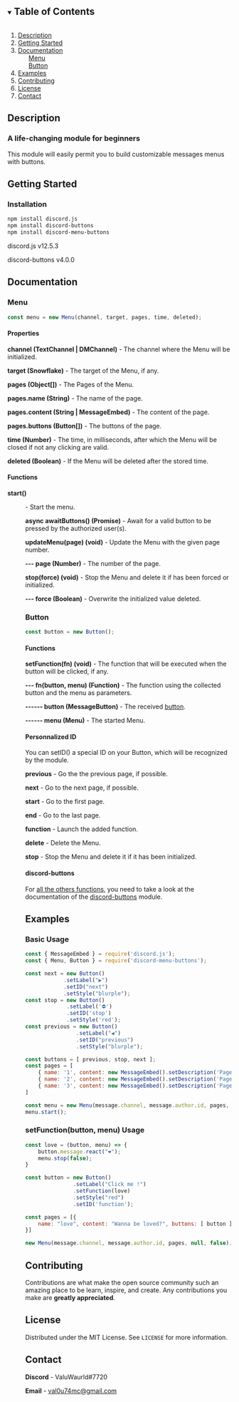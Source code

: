 <!-- TABLE OF CONTENTS -->
<details open="open">
  <summary><h2 style="display: inline-block">Table of Contents</h2></summary>
  <ol>
    <li><a href="#about-the-project">Description</a></li>
    <li><a href="#getting-started">Getting Started</a></li>
    <li>
        <a href="#documentation">Documentation</a>
        <ul><a href="#menu">Menu</ul>
        <ul><a href="#button">Button</ul>
    </li>
    <li><a href="#examples">Examples</a></li>
    <li><a href="#contributing">Contributing</a></li>
    <li><a href="#license">License</a></li>
    <li><a href="#contact">Contact</a></li>
  </ol>
</details>



<!-- DESCRIPTION -->
## Description

### A life-changing  module for beginners

This module will easily permit you to build customizable messages menus with buttons.



<!-- GETTING STARTED -->
## Getting Started

### Installation

  ```sh
  npm install discord.js
  npm install discord-buttons
  npm install discord-menu-buttons
  ```

  discord.js v12.5.3

  discord-buttons v4.0.0



<!-- DOCUMENTATION -->
## Documentation

### Menu

```js
const menu = new Menu(channel, target, pages, time, deleted);
```

#### Properties

**channel (TextChannel | DMChannel)** - The channel where the Menu will be initialized.

**target (Snowflake)** - The target of the Menu, if any.

**pages (Object[])** - The Pages of the Menu.

**pages.name (String)** - The name of the page.

**pages.content (String | MessageEmbed)** - The content of the page.

**pages.buttons (Button[])** - The buttons of the page.

**time (Number)** - The time, in milliseconds, after which the Menu will be closed if not any clicking are valid.

**deleted (Boolean)** - If the Menu will be deleted after the stored time.

#### Functions

**start() <Menu>** - Start the menu.

**async awaitButtons() (Promise<void>)** - Await for a valid button to be pressed by the authorized user(s).

**updateMenu(page) (void)** - Update the Menu with the given page number.

**--- page (Number)** - The number of the page.

**stop(force) (void)** - Stop the Menu and delete it if has been forced or initialized.

**--- force (Boolean)** - Overwrite the initialized value deleted.

### Button

```js
const button = new Button();
```

#### Functions

**setFunction(fn) (void)** - The function that will be executed when the button will be clicked, if any.

**--- fn(button, menu) (Function)** - The function using the collected button and the menu as parameters.

**------ button (MessageButton)** - The received [button](https://discord-buttons.js.org/events/clickbutton).

**------ menu (Menu)** - The started Menu.

#### Personnalized ID

You can setID() a special ID on your Button, which will be recognized by the module.

**previous** - Go the the previous page, if possible.

**next** - Go to the next page, if possible.

**start** - Go to the first page.

**end** - Go to the last page.

**function** - Launch the added function.

**delete** - Delete the Menu.

**stop** - Stop the Menu and delete it if it has been initialized.

#### discord-buttons

For [all the others functions](https://discord-buttons.js.org/constructors/messagebutton), you need to take a look at the documentation of the [discord-buttons](https://www.npmjs.com/package/discord-buttons) module.



<!-- EXAMPLES -->
## Examples

### Basic Usage

```js
const { MessageEmbed } = require('discord.js');
const { Menu, Button } = require('discord-menu-buttons');

const next = new Button()
            .setLabel("▶")
            .setID("next")
            .setStyle("blurple");
const stop = new Button()
             .setLabel('⛔')
             .setID('stop')
             .setStyle('red');
const previous = new Button()
                .setLabel("◀")
                .setID("previous")
                .setStyle("blurple");

const buttons = [ previous, stop, next ];
const pages = [
    { name: '1', content: new MessageEmbed().setDescription('Page one.'), buttons: buttons },
    { name: '2', content: new MessageEmbed().setDescription('Page two.'), buttons: buttons },
    { name: '3', content: new MessageEmbed().setDescription('Page three.'), buttons: buttons }
]

const menu = new Menu(message.channel, message.author.id, pages, null, false);
menu.start();
```

### setFunction(button, menu) Usage

```js
const love = (button, menu) => {
    button.message.react("❤");
    menu.stop(false);
}

const button = new Button()
               .setLabel("Click me !")
               .setFunction(love)
               .setStyle("red")
               .setID('function');

const pages = [{
    name: "love", content: "Wanna be loved?", buttons: [ button ]
}]

new Menu(message.channel, message.author.id, pages, null, false).start();
```



<!-- CONTRIBUTING -->
## Contributing

Contributions are what make the open source community such an amazing place to be learn, inspire, and create. Any contributions you make are **greatly appreciated**.



<!-- LICENSE -->
## License

Distributed under the MIT License. See `LICENSE` for more information.



<!-- CONTACT -->
## Contact

**Discord** - ValuWaurld#7720

**Email** - val0u74mc@gmail.com